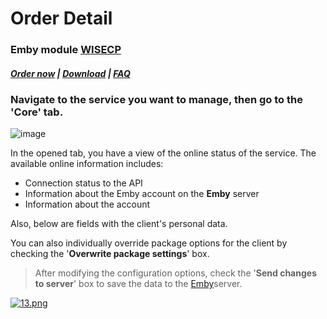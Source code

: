 # Order Detail

### Emby module **[WISECP](https://puqcloud.com/link.php?id=78)** 

##### [Order now](https://puqcloud.com/index.php?rp=/store/wisecp-module-emby) | [Download](https://download.puqcloud.com/WISECP/Product/PUQ_WISECP-Emby/) | [FAQ](https://faq.puqcloud.com/)

### Navigate to the service you want to manage, then go to the '**Core**' tab.

![image](https://github.com/PUQ-sp-z-o-o/WISECP-Module-Emby/assets/81689153/5293b17e-6aef-4e87-b3c1-b812224ae300)

In the opened tab, you have a view of the online status of the service. The available online information includes:

- Connection status to the API
- Information about the Emby account on the **Emby** server
- Information about the account

Also, below are fields with the client's personal data.  
  
You can also individually override package options for the client by checking the '**Overwrite package settings**' box.

>After modifying the configuration options, check the '**Send changes to server**' box to save the data to the [Emby](https://emby.media/)server.

[![13.png](https://doc.puq.info/uploads/images/gallery/2023-11/scaled-1680-/GXq13.png)](https://doc.puq.info/uploads/images/gallery/2023-11/GXq13.png)
